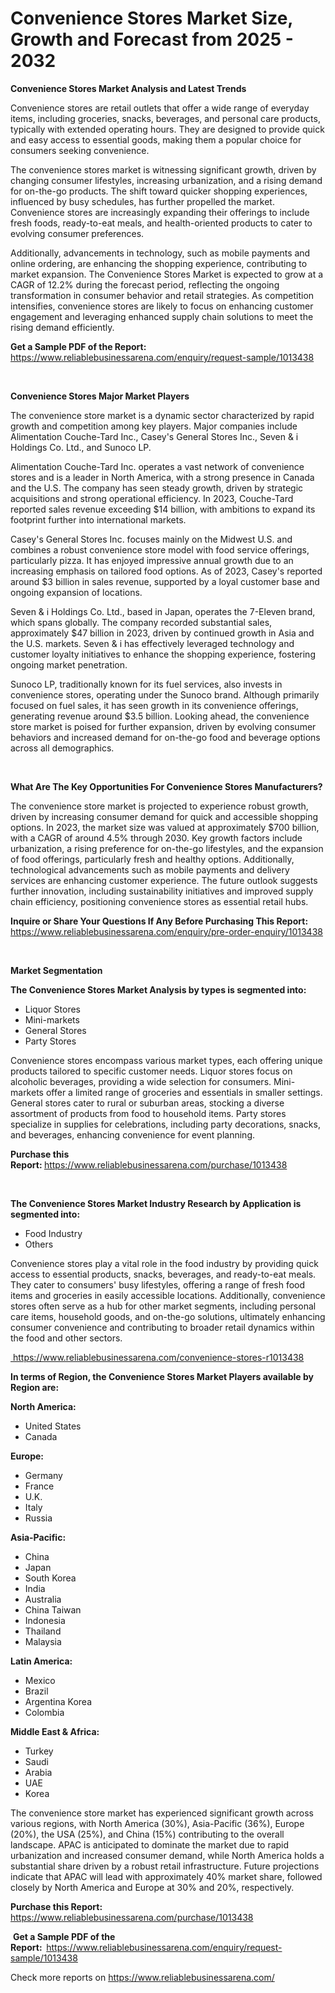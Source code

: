 <p><h1>Convenience Stores Market Size, Growth and Forecast from 2025 - 2032</h1></p><p><strong>Convenience Stores Market Analysis and Latest Trends</strong></p>
<p><p>Convenience stores are retail outlets that offer a wide range of everyday items, including groceries, snacks, beverages, and personal care products, typically with extended operating hours. They are designed to provide quick and easy access to essential goods, making them a popular choice for consumers seeking convenience.</p><p>The convenience stores market is witnessing significant growth, driven by changing consumer lifestyles, increasing urbanization, and a rising demand for on-the-go products. The shift toward quicker shopping experiences, influenced by busy schedules, has further propelled the market. Convenience stores are increasingly expanding their offerings to include fresh foods, ready-to-eat meals, and health-oriented products to cater to evolving consumer preferences.</p><p>Additionally, advancements in technology, such as mobile payments and online ordering, are enhancing the shopping experience, contributing to market expansion. The Convenience Stores Market is expected to grow at a CAGR of 12.2% during the forecast period, reflecting the ongoing transformation in consumer behavior and retail strategies. As competition intensifies, convenience stores are likely to focus on enhancing customer engagement and leveraging enhanced supply chain solutions to meet the rising demand efficiently.</p></p>
<p><strong>Get a Sample PDF of the Report:&nbsp;</strong> <a href="https://www.reliablebusinessarena.com/enquiry/request-sample/1013438?utm_campaign=3055&utm_medium=2&utm_source=Github&utm_content=ia&utm_term=06032025&utm_id=convenience-stores">https://www.reliablebusinessarena.com/enquiry/request-sample/1013438</a></p>
<p>&nbsp;</p>
<p><strong>Convenience Stores Major Market Players</strong></p>
<p><p>The convenience store market is a dynamic sector characterized by rapid growth and competition among key players. Major companies include Alimentation Couche-Tard Inc., Casey's General Stores Inc., Seven & i Holdings Co. Ltd., and Sunoco LP.</p><p>Alimentation Couche-Tard Inc. operates a vast network of convenience stores and is a leader in North America, with a strong presence in Canada and the U.S. The company has seen steady growth, driven by strategic acquisitions and strong operational efficiency. In 2023, Couche-Tard reported sales revenue exceeding $14 billion, with ambitions to expand its footprint further into international markets.</p><p>Casey's General Stores Inc. focuses mainly on the Midwest U.S. and combines a robust convenience store model with food service offerings, particularly pizza. It has enjoyed impressive annual growth due to an increasing emphasis on tailored food options. As of 2023, Casey's reported around $3 billion in sales revenue, supported by a loyal customer base and ongoing expansion of locations.</p><p>Seven & i Holdings Co. Ltd., based in Japan, operates the 7-Eleven brand, which spans globally. The company recorded substantial sales, approximately $47 billion in 2023, driven by continued growth in Asia and the U.S. markets. Seven & i has effectively leveraged technology and customer loyalty initiatives to enhance the shopping experience, fostering ongoing market penetration.</p><p>Sunoco LP, traditionally known for its fuel services, also invests in convenience stores, operating under the Sunoco brand. Although primarily focused on fuel sales, it has seen growth in its convenience offerings, generating revenue around $3.5 billion. Looking ahead, the convenience store market is poised for further expansion, driven by evolving consumer behaviors and increased demand for on-the-go food and beverage options across all demographics.</p></p>
<p>&nbsp;</p>
<p><strong>What Are The Key Opportunities For Convenience Stores Manufacturers?</strong></p>
<p><p>The convenience store market is projected to experience robust growth, driven by increasing consumer demand for quick and accessible shopping options. In 2023, the market size was valued at approximately $700 billion, with a CAGR of around 4.5% through 2030. Key growth factors include urbanization, a rising preference for on-the-go lifestyles, and the expansion of food offerings, particularly fresh and healthy options. Additionally, technological advancements such as mobile payments and delivery services are enhancing customer experience. The future outlook suggests further innovation, including sustainability initiatives and improved supply chain efficiency, positioning convenience stores as essential retail hubs.</p></p>
<p><strong>Inquire or Share Your Questions If Any Before Purchasing This Report:</strong> <a href="https://www.reliablebusinessarena.com/enquiry/pre-order-enquiry/1013438?utm_campaign=3055&utm_medium=2&utm_source=Github&utm_content=ia&utm_term=06032025&utm_id=convenience-stores">https://www.reliablebusinessarena.com/enquiry/pre-order-enquiry/1013438</a></p>
<p>&nbsp;</p>
<p><strong>Market Segmentation</strong></p>
<p><strong>The Convenience Stores Market Analysis by types is segmented into:</strong></p>
<p><ul><li>Liquor Stores</li><li>Mini-markets</li><li>General Stores</li><li>Party Stores</li></ul></p>
<p><p>Convenience stores encompass various market types, each offering unique products tailored to specific customer needs. Liquor stores focus on alcoholic beverages, providing a wide selection for consumers. Mini-markets offer a limited range of groceries and essentials in smaller settings. General stores cater to rural or suburban areas, stocking a diverse assortment of products from food to household items. Party stores specialize in supplies for celebrations, including party decorations, snacks, and beverages, enhancing convenience for event planning.</p></p>
<p><strong>Purchase this Report:&nbsp;</strong><a href="https://www.reliablebusinessarena.com/purchase/1013438?utm_campaign=3055&utm_medium=2&utm_source=Github&utm_content=ia&utm_term=06032025&utm_id=convenience-stores">https://www.reliablebusinessarena.com/purchase/1013438</a></p>
<p>&nbsp;</p>
<p><strong>The Convenience Stores Market Industry Research by Application is segmented into:</strong></p>
<p><ul><li>Food Industry</li><li>Others</li></ul></p>
<p><p>Convenience stores play a vital role in the food industry by providing quick access to essential products, snacks, beverages, and ready-to-eat meals. They cater to consumers' busy lifestyles, offering a range of fresh food items and groceries in easily accessible locations. Additionally, convenience stores often serve as a hub for other market segments, including personal care items, household goods, and on-the-go solutions, ultimately enhancing consumer convenience and contributing to broader retail dynamics within the food and other sectors.</p></p>
<p><a href="https://www.reliablebusinessarena.com/convenience-stores-r1013438?utm_campaign=3055&utm_medium=2&utm_source=Github&utm_content=ia&utm_term=06032025&utm_id=convenience-stores">&nbsp;https://www.reliablebusinessarena.com/convenience-stores-r1013438</a></p>
<p><strong>In terms of Region, the Convenience Stores Market Players available by Region are:</strong></p>
<p>
    <p> <strong> North America: </strong>
        <ul>
            <li>United States</li>
            <li>Canada</li>
        </ul>
        </p> 
    <p> <strong> Europe: </strong>
        <ul>
            <li>Germany</li>
            <li>France</li>
            <li>U.K.</li>
            <li>Italy</li>
            <li>Russia</li>
        </ul>
        </p> 
    <p> <strong> Asia-Pacific: </strong>
        <ul>
            <li>China</li>
            <li>Japan</li>
            <li>South Korea</li>
            <li>India</li>
            <li>Australia</li>
            <li>China Taiwan</li>
            <li>Indonesia</li>
            <li>Thailand</li>
            <li>Malaysia</li>
        </ul>
        </p> 
    <p> <strong> Latin America: </strong>
        <ul>
            <li>Mexico</li>
            <li>Brazil</li>
            <li>Argentina Korea</li>
            <li>Colombia</li>
        </ul>
        </p> 
    <p> <strong> Middle East & Africa: </strong>
        <ul>
            <li>Turkey</li>
            <li>Saudi</li>
            <li>Arabia</li>
            <li>UAE</li>
            <li>Korea</li>
        </ul>
    </p>
    </p>
<p><p>The convenience store market has experienced significant growth across various regions, with North America (30%), Asia-Pacific (36%), Europe (20%), the USA (25%), and China (15%) contributing to the overall landscape. APAC is anticipated to dominate the market due to rapid urbanization and increased consumer demand, while North America holds a substantial share driven by a robust retail infrastructure. Future projections indicate that APAC will lead with approximately 40% market share, followed closely by North America and Europe at 30% and 20%, respectively.</p></p>
<p><strong>Purchase this Report: </strong><a href="https://www.reliablebusinessarena.com/purchase/1013438?utm_campaign=3055&utm_medium=2&utm_source=Github&utm_content=ia&utm_term=06032025&utm_id=convenience-stores">https://www.reliablebusinessarena.com/purchase/1013438</a></p>
<p>&nbsp;<strong>Get a Sample PDF of the Report:&nbsp;&nbsp;</strong><a href="https://www.reliablebusinessarena.com/enquiry/request-sample/1013438?utm_campaign=3055&utm_medium=2&utm_source=Github&utm_content=ia&utm_term=06032025&utm_id=convenience-stores">https://www.reliablebusinessarena.com/enquiry/request-sample/1013438</a></p>
<p><strong></strong></p>
<p>Check more reports on <a href="https://www.reliablebusinessarena.com/?utm_campaign=3055&utm_medium=2&utm_source=Github&utm_content=ia&utm_term=06032025&utm_id=convenience-stores">https://www.reliablebusinessarena.com/</a></p>